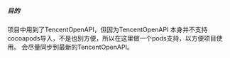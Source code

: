 ##### 目的
项目中用到了TencentOpenAPI，但因为TencentOpenAPI 本身并不支持cocoapods导入，不是也别方便，所以在这里做一个pods支持，以方便项目使用。
会尽量同步到最新的TencentOpenAPI。
